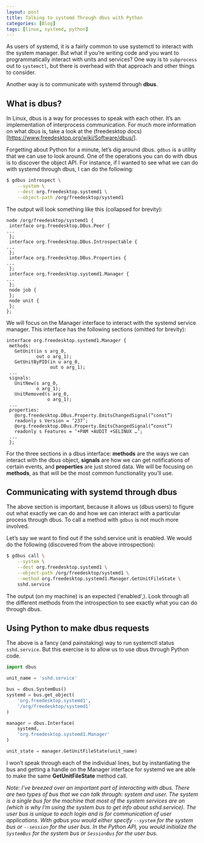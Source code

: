 ```yaml
---
layout: post
title: Talking to systemd Through dbus with Python
categories: [Blog]
tags: [linux, systemd, python]
---
```


As users of systemd, it is a fairly common to use systemctl to interact with the system manager. But what if you’re writing code and you want to programmatically interact with units and services? One way is to `subprocess` out to `systemctl`, but there is overhead with that approach and other things to consider.

Another way is to communicate with systemd through **dbus**.

## What is dbus?

In Linux, dbus is a way for processes to speak with each other. It’s an implementation of interprocess communication. For much more information on what dbus is, take a look at the (freedesktop docs)[https://www.freedesktop.org/wiki/Software/dbus/].

Forgetting about Python for a minute, let’s dig around dbus. `gdbus` is a utility that we can use to look around. One of the operations you can do with dbus is to discover the object API. For instance, if I wanted to see what we can do with systemd through dbus, I can do the following:

```bash
$ gdbus introspect \
    --system \
    --dest org.freedesktop.systemd1 \
    --object-path /org/freedesktop/systemd1
```

The output will look something like this (collapsed for brevity):

```
node /org/freedesktop/systemd1 {
 interface org.freedesktop.DBus.Peer {
...
 };
 interface org.freedesktop.DBus.Introspectable {
...
 };
 interface org.freedesktop.DBus.Properties {
...
 };
 interface org.freedesktop.systemd1.Manager {
...
 };
 node job {
 };
 node unit {
 };
};
```

We will focus on the Manager interface to interact with the systemd service manager. This interface has the following sections (omitted for brevity):

```
interface org.freedesktop.systemd1.Manager {
 methods:
   GetUnit(in s arg_0,
           out o arg_1);
   GetUnitByPID(in u arg_0,
                out o arg_1);
 ...
 signals:
   UnitNew(s arg_0,
           o arg_1);
   UnitRemoved(s arg_0,
               o arg_1);
 ...
 properties:
   @org.freedesktop.DBus.Property.EmitsChangedSignal(“const”)
   readonly s Version = ‘237’;
   @org.freedesktop.DBus.Property.EmitsChangedSignal(“const”)
   readonly s Features = ‘+PAM +AUDIT +SELINUX …’;
 ...
 };
```

For the three sections in a dbus interface: **methods** are the ways we can interact with the dbus object, **signals** are how we can get notifications of certain events, and **properties** are just stored data. We will be focusing on **methods**, as that will be the most common functionality you’ll use.

## Communicating with systemd through dbus

The above section is important, because it allows us (dbus users) to figure out what exactly we can do and how we can interact with a particular process through dbus. To call a method with `gdbus` is not much more involved.

Let’s say we want to find out if the sshd.service unit is enabled. We would do the following (discovered from the above introspection):

```bash
$ gdbus call \
    --system \
    --dest org.freedesktop.systemd1 \
    --object-path /org/freedesktop/systemd1 \
    --method org.freedesktop.systemd1.Manager.GetUnitFileState \
    sshd.service
```

The output (on my machine) is an expected ('enabled',). Look through all the different methods from the introspection to see exactly what you can do through dbus.

## Using Python to make dbus requests

The above is a fancy (and painstaking) way to run systemctl status `sshd.service`. But this exercise is to allow us to use dbus through Python code.

```python
import dbus

unit_name = 'sshd.service'

bus = dbus.SystemBus()
systemd = bus.get_object(
    'org.freedesktop.systemd1',
    '/org/freedesktop/systemd1'
)

manager = dbus.Interface(
    systemd,
    'org.freedesktop.systemd1.Manager'
)

unit_state = manager.GetUnitFileState(unit_name)
```

I won’t speak through each of the individual lines, but by instantiating the bus and getting a handle on the Manager interface for systemd we are able to make the same **GetUnitFileState** method call.

*Note: I’ve breezed over an important part of interacting with dbus. There are two types of bus that we can talk through: system and user. The system is a single bus for the machine that most of the system services are on (which is why I’m using the system bus to get info about sshd.service). The user bus is unique to each login and is for communication of user applications. With gdbus you would either specify `--system` for the system bus or `--session` for the user bus. In the Python API, you would initialize the `SystemBus` for the system bus or `SessionBus` for the user bus.*
